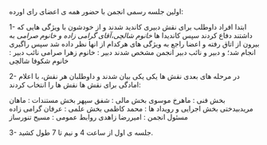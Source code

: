 اولین جلسه رسمی انجمن با حضور همه ی اعضای رای اورده:

1-  ابتدا افراد داوطلب برای نقش دبیری کاندید شدند و از خودشون با ویژگی هایی که داشتند دفاع کردند
    سپس کاندیدا ها *خانوم شالچی،آقای گرامی زاده و خانوم صرامی* به بیرون از اتاق رفته و اعضا راجع به ویژگی های هرکدام از انها نظر داده شد
    سپس راگیری انجام شد؛ و دبیر و نائب دبیر انجمن مشخص شدند
    دبیر : خانوم زهرا صرامی
    نائب دبیر : خانوم شکوفا شالچی
    
2-  در مرحله های بعدی نقش ها یکی یکی بیان شدند و داوطلبان هر نقش، با اعلام امادگی برای نقش ها نقش ها را انتخاب کردند:

بخش فنی : ماهرخ موسوی
بخش مالی : شفق سپهر
بخش مستندات : ماهان مریدبیدختی
بخش اجرایی و رویداد ها : محمد کاظمی
بخش علمی : عرفان گرامی زاده
مسئول انجمن : امیررضا زاهدی
روابط عمومی : مسیح تنورساز

3- جلسه ی اول از ساعت 4 و نیم تا 7 طول کشید.
